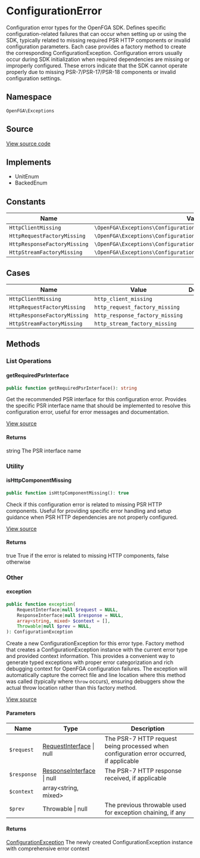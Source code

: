 # ConfigurationError

Configuration error types for the OpenFGA SDK. Defines specific configuration-related failures that can occur when setting up or using the SDK, typically related to missing required PSR HTTP components or invalid configuration parameters. Each case provides a factory method to create the corresponding ConfigurationException. Configuration errors usually occur during SDK initialization when required dependencies are missing or improperly configured. These errors indicate that the SDK cannot operate properly due to missing PSR-7/PSR-17/PSR-18 components or invalid configuration settings.

## Namespace
`OpenFGA\Exceptions`

## Source
[View source code](https://github.com/evansims/openfga-php/blob/main/src/Exceptions/ConfigurationError.php)

## Implements
* UnitEnum
* BackedEnum


## Constants
| Name | Value | Description |
|------|-------|-------------|
| `HttpClientMissing` | `\OpenFGA\Exceptions\ConfigurationError::HttpClientMissing` |  |
| `HttpRequestFactoryMissing` | `\OpenFGA\Exceptions\ConfigurationError::HttpRequestFactoryMissing` |  |
| `HttpResponseFactoryMissing` | `\OpenFGA\Exceptions\ConfigurationError::HttpResponseFactoryMissing` |  |
| `HttpStreamFactoryMissing` | `\OpenFGA\Exceptions\ConfigurationError::HttpStreamFactoryMissing` |  |

## Cases
| Name | Value | Description |
|------|-------|-------------|
| `HttpClientMissing` | `http_client_missing` |  |
| `HttpRequestFactoryMissing` | `http_request_factory_missing` |  |
| `HttpResponseFactoryMissing` | `http_response_factory_missing` |  |
| `HttpStreamFactoryMissing` | `http_stream_factory_missing` |  |

## Methods

                                                                        
### List Operations
#### getRequiredPsrInterface


```php
public function getRequiredPsrInterface(): string
```

Get the recommended PSR interface for this configuration error. Provides the specific PSR interface name that should be implemented to resolve this configuration error, useful for error messages and documentation.

[View source](https://github.com/evansims/openfga-php/blob/main/src/Exceptions/ConfigurationError.php#L82)


#### Returns
string
 The PSR interface name

### Utility
#### isHttpComponentMissing


```php
public function isHttpComponentMissing(): true
```

Check if this configuration error is related to missing PSR HTTP components. Useful for providing specific error handling and setup guidance when PSR HTTP dependencies are not properly configured.

[View source](https://github.com/evansims/openfga-php/blob/main/src/Exceptions/ConfigurationError.php#L100)


#### Returns
true
 True if the error is related to missing HTTP components, false otherwise

### Other
#### exception


```php
public function exception(
    RequestInterface|null $request = NULL,
    ResponseInterface|null $response = NULL,
    array<string, mixed> $context = [],
    Throwable|null $prev = NULL,
): ConfigurationException
```

Create a new ConfigurationException for this error type. Factory method that creates a ConfigurationException instance with the current error type and provided context information. This provides a convenient way to generate typed exceptions with proper error categorization and rich debugging context for OpenFGA configuration failures. The exception will automatically capture the correct file and line location where this method was called (typically where `throw` occurs), ensuring debuggers show the actual throw location rather than this factory method.

[View source](https://github.com/evansims/openfga-php/blob/main/src/Exceptions/ConfigurationError.php#L62)

#### Parameters
| Name | Type | Description |
|------|------|-------------|
| `$request` | [RequestInterface](Requests/RequestInterface.md) &#124; null | The PSR-7 HTTP request being processed when configuration error occurred, if applicable |
| `$response` | [ResponseInterface](Responses/ResponseInterface.md) &#124; null | The PSR-7 HTTP response received, if applicable |
| `$context` | array&lt;string, mixed&gt; |  |
| `$prev` | Throwable &#124; null | The previous throwable used for exception chaining, if any |

#### Returns
[ConfigurationException](ConfigurationException.md)
 The newly created ConfigurationException instance with comprehensive error context

